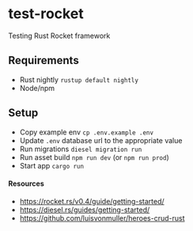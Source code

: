 # test-rocket
Testing Rust Rocket framework

## Requirements

- Rust nightly `rustup default nightly`
- Node/npm

## Setup

- Copy example env `cp .env.example .env`
- Update `.env` database url to the appropriate value
- Run migrations `diesel migration run`
- Run asset build `npm run dev` (or `npm run prod`)
- Start app `cargo run`

#### Resources

- https://rocket.rs/v0.4/guide/getting-started/
- https://diesel.rs/guides/getting-started/
- https://github.com/luisvonmuller/heroes-crud-rust
